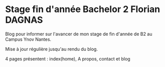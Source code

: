 # Stage fin d'année Bachelor 2 Florian DAGNAS

Blog pour informer sur l'avancer de mon stage de fin d'année de B2 au Campus Ynov Nantes.

Mise à jour régulière jusqu'au rendu du blog.

4 pages présentent : index(home), A propos, contact et blog
